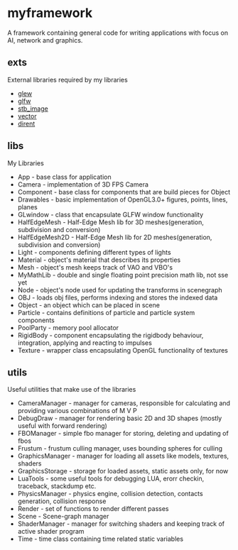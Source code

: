 # myframework
A framework containing general code for writing applications with focus on AI, network and graphics.
## exts
External libraries required by my libraries
- [glew](https://github.com/nigels-com/glew)
- [glfw](https://github.com/glfw/glfw)
- [stb_image](https://github.com/nothings/stb)
- [vector](https://github.com/rkk09c/Vector)
- [dirent](https://github.com/tronkko/dirent)

## libs
My Libraries
- App - base class for application
- Camera - implementation of 3D FPS Camera
- Component - base class for components that are build pieces for Object
- Drawables - basic implementation of OpenGL3.0+ figures, points, lines, planes
- GLwindow - class that encapsulate GLFW window functionality
- HalfEdgeMesh - Half-Edge Mesh lib for 3D meshes(generation, subdivision and conversion)
- HalfEdgeMesh2D - Half-Edge Mesh lib for 2D meshes(generation, subdivision and conversion)
- Light - components defining different types of lights
- Material - object's material that describes its properties
- Mesh - object's mesh keeps track of VAO and VBO's 
- MyMathLib - double and single floating point precision math lib, not sse yet
- Node - object's node used for updating the transforms in scenegraph
- OBJ - loads obj files, performs indexing and stores the indexed data
- Object - an object which can be placed in scene
- Particle - contains definitions of particle and particle system components
- PoolParty - memory pool allocator
- RigidBody - component encapsulating the rigidbody behaviour, integration, applying and reacting to impulses
- Texture - wrapper class encapsulating OpenGL functionality of textures

## utils
Useful utilities that make use of the libraries
- CameraManager - manager for cameras, responsible for calculating and providing various combinations of M V P
- DebugDraw - manager for rendering basic 2D and 3D shapes (mostly useful with forward rendering)
- FBOManager - simple fbo manager for storing, deleting and updating of fbos
- Frustum - frustum culling manager, uses bounding spheres for culling
- GraphicsManager - manager for loading all assets like models, textures, shaders
- GraphicsStorage - storage for loaded assets, static assets only, for now
- LuaTools - some useful tools for debugging LUA, erorr checkin, traceback, stackdump etc.
- PhysicsManager - physics engine, collision detection, contacts generation, collision response
- Render - set of functions to render different passes
- Scene - Scene-graph manager
- ShaderManager - manager for switching shaders and keeping track of active shader program
- Time - time class containing time related static variables
